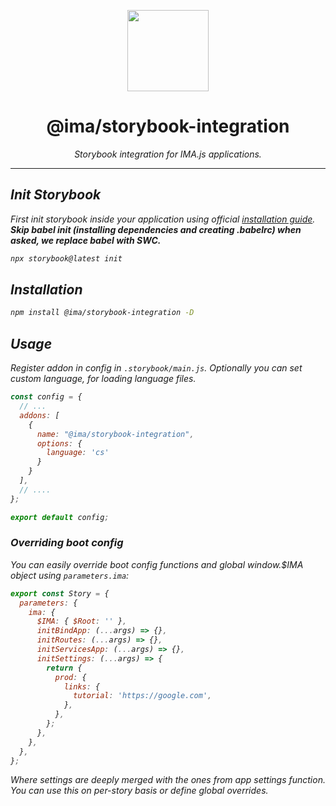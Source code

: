 <p align="center">
  <img height="130" src="https://imajs.io/img/imajs-logo.png">
</p>

<h1 align="center">@ima/storybook-integration</h1>
  <p align="center"><i>Storybook integration for IMA.js applications.
</p>

---

## Init Storybook

First init storybook inside your application using official [installation guide](https://storybook.js.org/docs/react/get-started/install/). **Skip babel init (installing dependencies and creating .babelrc) when asked, we replace babel with SWC.**

```bash
npx storybook@latest init
```

## Installation

```bash
npm install @ima/storybook-integration -D
```

## Usage

Register addon in config in `.storybook/main.js`. Optionally you can set custom language, for loading language files.

```js
const config = {
  // ...
  addons: [
    {
      name: "@ima/storybook-integration",
      options: {
        language: 'cs'
      }
    }
  ],
  // ....
};

export default config;
```

### Overriding boot config

You can easily override boot config functions and global window.$IMA object using `parameters.ima`:

```js
export const Story = {
  parameters: {
    ima: {
      $IMA: { $Root: '' },
      initBindApp: (...args) => {},
      initRoutes: (...args) => {},
      initServicesApp: (...args) => {},
      initSettings: (...args) => {
        return {
          prod: {
            links: {
              tutorial: 'https://google.com',
            },
          },
        };
      },
    },
  },
};
```

Where settings are deeply merged with the ones from app settings function. You can use this on per-story basis or define global overrides.

